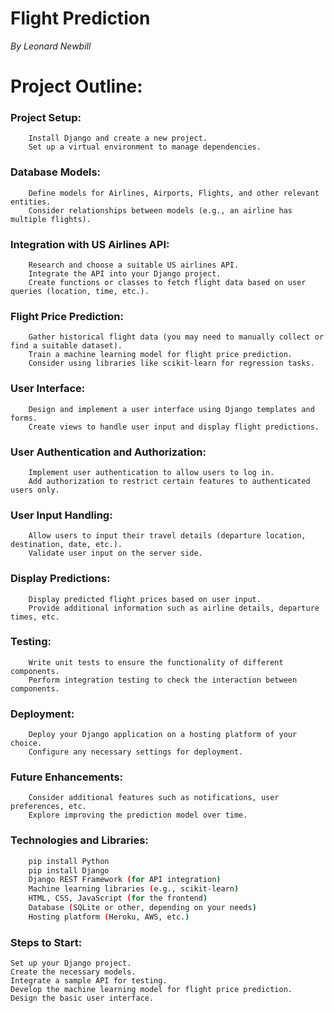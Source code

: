 # Flight Prediction 
*By Leonard Newbill*

# Project Outline:

### Project Setup:
        Install Django and create a new project.
        Set up a virtual environment to manage dependencies.

### Database Models:
        Define models for Airlines, Airports, Flights, and other relevant entities.
        Consider relationships between models (e.g., an airline has multiple flights).

### Integration with US Airlines API:
        Research and choose a suitable US airlines API.
        Integrate the API into your Django project.
        Create functions or classes to fetch flight data based on user queries (location, time, etc.).

### Flight Price Prediction:
        Gather historical flight data (you may need to manually collect or find a suitable dataset).
        Train a machine learning model for flight price prediction.
        Consider using libraries like scikit-learn for regression tasks.

### User Interface:
        Design and implement a user interface using Django templates and forms.
        Create views to handle user input and display flight predictions.

### User Authentication and Authorization:
        Implement user authentication to allow users to log in.
        Add authorization to restrict certain features to authenticated users only.

### User Input Handling:
        Allow users to input their travel details (departure location, destination, date, etc.).
        Validate user input on the server side.

### Display Predictions:
        Display predicted flight prices based on user input.
        Provide additional information such as airline details, departure times, etc.

### Testing:
        Write unit tests to ensure the functionality of different components.
        Perform integration testing to check the interaction between components.

### Deployment:
        Deploy your Django application on a hosting platform of your choice.
        Configure any necessary settings for deployment.

### Future Enhancements:
        Consider additional features such as notifications, user preferences, etc.
        Explore improving the prediction model over time.

### Technologies and Libraries:
```bash
    pip install Python
    pip install Django
    Django REST Framework (for API integration)
    Machine learning libraries (e.g., scikit-learn)
    HTML, CSS, JavaScript (for the frontend)
    Database (SQLite or other, depending on your needs)
    Hosting platform (Heroku, AWS, etc.)
```
### Steps to Start:
    Set up your Django project.
    Create the necessary models.
    Integrate a sample API for testing.
    Develop the machine learning model for flight price prediction.
    Design the basic user interface.
